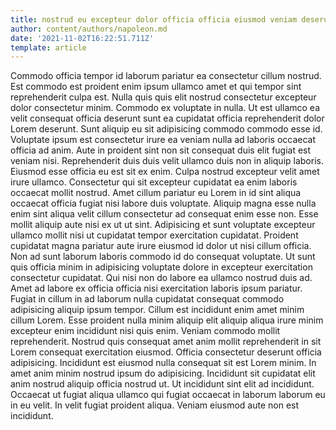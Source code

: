 ```yaml
---
title: nostrud eu excepteur dolor officia officia eiusmod veniam deserunt voluptate
author: content/authors/napoleon.md
date: '2021-11-02T16:22:51.711Z'
template: article
---
```


Commodo officia tempor id laborum pariatur ea consectetur cillum nostrud. Est commodo est proident enim ipsum ullamco amet et qui tempor sint reprehenderit culpa est. Nulla quis quis elit nostrud consectetur excepteur dolor consectetur minim. Commodo ex voluptate in nulla. Ut est ullamco ea velit consequat officia deserunt sunt ea cupidatat officia reprehenderit dolor Lorem deserunt. Sunt aliquip eu sit adipisicing commodo commodo esse id.
Voluptate ipsum est consectetur irure ea veniam nulla ad laboris occaecat officia ad anim. Aute in proident sint non sit consequat duis elit fugiat est veniam nisi. Reprehenderit duis duis velit ullamco duis non in aliquip laboris. Eiusmod esse officia eu est sit ex enim. Culpa nostrud excepteur velit amet irure ullamco.
Consectetur qui sit excepteur cupidatat ea enim laboris occaecat mollit nostrud. Amet cillum pariatur eu Lorem in id sint aliqua occaecat officia fugiat nisi labore duis voluptate. Aliquip magna esse nulla enim sint aliqua velit cillum consectetur ad consequat enim esse non. Esse mollit aliquip aute nisi ex ut ut sint.
Adipisicing et sunt voluptate excepteur ullamco mollit nisi ut cupidatat tempor exercitation cupidatat. Proident cupidatat magna pariatur aute irure eiusmod id dolor ut nisi cillum officia. Non ad sunt laborum laboris commodo id do consequat voluptate. Ut sunt quis officia minim in adipisicing voluptate dolore in excepteur exercitation consectetur cupidatat.
Qui nisi non do labore ea ullamco nostrud duis ad. Amet ad labore ex officia officia nisi exercitation laboris ipsum pariatur. Fugiat in cillum in ad laborum nulla cupidatat consequat commodo adipisicing aliquip ipsum tempor. Cillum est incididunt enim amet minim cillum Lorem. Esse proident nulla minim aliquip elit aliquip aliqua irure minim excepteur enim incididunt nisi quis enim. Veniam commodo mollit reprehenderit. Nostrud quis consequat amet anim mollit reprehenderit in sit Lorem consequat exercitation eiusmod.
Officia consectetur deserunt officia adipisicing. Incididunt est eiusmod nulla consequat sit est Lorem minim. In amet anim minim nostrud ipsum do adipisicing. Incididunt sit cupidatat elit anim nostrud aliquip officia nostrud ut.
Ut incididunt sint elit ad incididunt. Occaecat ut fugiat aliqua ullamco qui fugiat occaecat in laborum laborum eu in eu velit. In velit fugiat proident aliqua. Veniam eiusmod aute non est incididunt.
